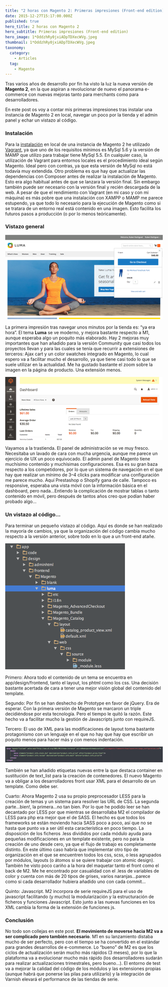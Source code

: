 ```yaml
---
title: "2 horas con Magento 2: Primeras impresiones (Front-end edition)"
date: 2015-12-27T15:17:00.000Z
published: true
hero_title: 2 horas con Magento 2
hero_subtitle: Primeras impresiones (Front-end edition)
hero_image: 1*OddzhRy0jxiADpTDXecWVg.jpeg
thumbnail: 1*OddzhRy0jxiADpTDXecWVg.jpeg
taxonomy:
  category:
    - Articles
  tag:
    - Magento
---
```


Tras varios años de desarrollo por fin ha visto la luz la nueva versión de **Magento 2**, en la que aspiran a revolucionar de nuevo el panorama e-commerce con nuevas mejoras tanto para merchants como para desarrolladores.

En este post os voy a contar mis primeras impresiones tras instalar una instancia de Magento 2 en local, navegar un poco por la tienda y el admin panel y echar un vistazo al código.

### Instalación

Para la [instalación](http://www.damianculotta.com.ar/2015/11/19/como-instalar-magento-2-en-todas-sus-variantes/) en local de una instancia de Magento 2 he utilizado [Vagrant](https://github.com/rgranadino/mage2_vagrant), ya que uno de los requisitos mínimos es MySql 5.6 y la versión de MAMP que utilizo para trabajar tiene MySql 5.5. En cualquier caso, la utilización de Vagrant para entornos locales es el procedimiento ideal según Magento. Ideal pero con contras, ya que esta versión de MySql no está todavía muy extendida. Otro problema es que hay que actualizar las dependencias con Composer antes de realizar la instalación de Magento. Esto era algo habitual antes de que se lanzara la versión final. Sin embargo también puede ser necesario con la versión final y recién descargada de la web. A pesar de que el rendimiento con Vagrant (en mi caso y con mi máquina) es más pobre que una instalación con XAMPP o MAMP me parece estupendo, ya que todo lo necesario para la ejecución de Magento como si se tratara de un entorno real está contenido en una imagen. Esto facilita los futuros pasos a producción (o por lo menos teóricamente).

### Vistazo general

![](1*sECwVqpJhY7cJnrrq-_x9g.png)

La primera impresión tras navegar unos minutos por la tienda es: “ya era hora”. El tema **Luma** se ve moderno, y mejora bastante respecto a M1, aunque esperaba algo un poquito más elaborado. Hay 2 mejoras muy importantes que han añadido para la versión Community que casi todos los proyectos llevan y para las cuales se tenía que recurrir a extensiones de terceros: Ajax cart y un color swatches integrado en Magento, lo cual espero va a facilitar mucho el desarrollo, ya que tiene casi todo lo que se suele utilizar en la actualidad. Me ha gustado bastante el zoom sobre la imagen en la página de producto. Una extensión menos.

![](1*eQinGNk-wJYHhWHoZFBPjA.png)

Vayamos a la trastienda. El panel de administración se ve muy fresco. Necesitaba un lavado de cara con mucha urgencia, aunque me parece un ejercicio de UX un poco equivocado. El admin panel de Magento tiene muchísimo contenido y muchísimas configuraciones. Esa es su gran baza respecto a los competidores, por lo que un sistema de navegación en el que hay que realizar un mínimo de 3–4 clicks para modificar una configuración me parece mucho. Aquí Prestashop o Shopify gana de calle. Tampoco es responsive, esperaba una vista móvil con la información básica en el dashboard, pero nada…Entiendo la complicación de mostrar tablas o tanto contenido en móvil, pero después de tantos años creo que podían haber probado algo…

### Un vistazo al código…

Para terminar un pequeño vistazo al código. Aquí es donde se han realizado la mayoría de cambios, ya que la organización del código cambia mucho respecto a la versión anterior, sobre todo en lo que a un front-end atañe.

![](1*kgBR041uNSE-Qeku-JEWCg.png)

Primero: Ahora todo el contenido de un tema se encuentra en app/design/frontend, tanto el layout, los phtml como los css. Una decisión bastante acertada de cara a tener una mejor visión global del contenido del template.

Segundo: Por fin se han deshecho de Prototype en favor de jQuery. Era de esperar. Con la primera versión de Magento se marcaron un triple decidiéndose por esta tecnología. Pero el tiempo le quitó la razón. Este hecho va a facilitar mucho la gestión de Javascripts junto con requireJS.

Tercero: El uso de XML para las modificaciones de layout toma bastante protagonismo con un lenguaje en el que no hay que hay que escribir un poquito menos para hacer más y con menos indentación.

![](1*6nniD_o5vYXi7n3jUvgfsw.png)

También se han añadido etiquetas nuevas entre la que destaca container en sustitución de text_list para la creación de contenedores. El nuevo Magento va a obligar a los desarrolladores front usar XML para el desarrollo de un template. Como debe ser.

Cuarto: Ahora Magento 2 usa su propio preprocesador LESS para la creación de temas y un sistema para resolver las URL de CSS. La segunda parte…bien!, la primera…no tan bien. Por lo que he podido leer se han decantado por LESS por que mientras se desarrollaba M2 el compilador de LESS para php era mejor que el de SASS. El hecho es que todos los frameworks se están moviendo hacia SASS poco a poco, así que no se hasta que punto va a ser útil esta característica en poco tiempo. La disposición de los ficheros .less divididos por cada módulo ayuda para pequeñas modificaciones en un template existente, pero no para la creación de uno desde cero, ya que el flujo de trabajo es completamente distinto. En este último caso habría que implementar otro tipo de organización en el que se encuentren todos los css, scss, o less agrupados por módulos, layouts (o átomos si se quiere trabajar con atomic design). También he visto poco cariño a la hora del maquetar tanto el front como el back de M2. Me he encontrado por casualidad con el .less de variables de color y cuenta con más de 20 tipos de grises, varios naranjas…parece como si cada desarrollador hubiera añadido uno con cada commit…

Quinto: Javascript. M2 incorpora de serie requireJS para el uso de javascript facilitando (y mucho) la modularización y la estructuración de ficheros y funciones Javascript. Esto junto a las nuevas funciones en los XML cambia la forma de la extensión de funciones js.

### Conclusión

No todo son collejas en este post. **El movimiento de moverse hacia M2 va a ser complicado pero también necesario**. M1 en su lanzamiento distaba mucho de ser perfecto, pero con el tiempo se ha convertido en el estándar para grandes desarrollos de e-commerce. Lo “bueno” de M2 es que los ciclos de actualización serán mucho más rápidos (3 meses), por lo que la plataforma va a evolucionar mucho más rápido (los desarrolladores sudarán para realizar actualizaciones trimestrales, pero bueno…). El entorno de test va a mejorar la calidad del código de los módulos y las extensiones propias (aunque habrá que ponerse las pilas para utilizarlo) y la integración de Varnish elevará el performance de las tiendas de serie.
